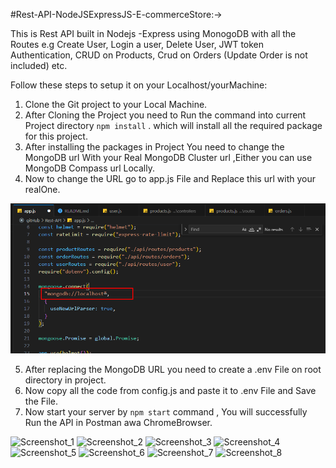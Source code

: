 #Rest-API-NodeJSExpressJS-E-commerceStore:-> 

This is Rest API built in Nodejs -Express using MonogoDB with all the Routes e.g Create User,
Login a user, Delete User, JWT token Authentication, CRUD on Products, Crud on Orders (Update Order is not included) etc.

Follow these steps to setup it on your Localhost/yourMachine:

1. Clone the Git project to your Local Machine.
2. After Cloning the Project you need to Run the command into current Project directory ```npm install``` . which will install all the required package for this project.
4. After installing the packages in Project You need to change the MongoDB url With your Real MongoDB Cluster url ,Either you can use MongoDB Compass url Locally.
5. Now to change the URL go to app.js File and Replace this url with your realOne.

  ![ScreenShot](/img/mongo.png)
  
5. After replacing the MongoDB URL you need to create a .env File on root directory in project.
6. Now copy all the code from config.js and paste it to .env File and Save the File.
7. Now start your server by ```npm start``` command , You will successfully Run the API in Postman awa ChromeBrowser.



![Screenshot_1](https://github.com/jas7i/Rest-API-NodeJSExpressJS-E-commerceStore/assets/78642021/ec778cb6-0aad-44af-a7cf-6b71f9076844)
![Screenshot_2](https://github.com/jas7i/Rest-API-NodeJSExpressJS-E-commerceStore/assets/78642021/3a410b43-cbfe-43e2-83f3-3c9e286513b5)
![Screenshot_3](https://github.com/jas7i/Rest-API-NodeJSExpressJS-E-commerceStore/assets/78642021/e2315a75-4f10-4d09-9923-63ba7f6b652c)
![Screenshot_4](https://github.com/jas7i/Rest-API-NodeJSExpressJS-E-commerceStore/assets/78642021/9024dd0e-316a-4d26-ad85-231aa042cc66)
![Screenshot_5](https://github.com/jas7i/Rest-API-NodeJSExpressJS-E-commerceStore/assets/78642021/57a7de8e-5923-4a0b-9891-c3592d955746)
![Screenshot_6](https://github.com/jas7i/Rest-API-NodeJSExpressJS-E-commerceStore/assets/78642021/dc43d960-fa93-4839-ac2c-d8fd9a478f44)
![Screenshot_7](https://github.com/jas7i/Rest-API-NodeJSExpressJS-E-commerceStore/assets/78642021/4c83f6c2-7a13-47ee-9c42-c372bfb4aed1)
![Screenshot_8](https://github.com/jas7i/Rest-API-NodeJSExpressJS-E-commerceStore/assets/78642021/e1ccaaa9-0761-455a-b3a7-da4a0d7adf01)


